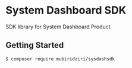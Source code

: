 System Dashboard SDK
================
SDK library for System Dashboard Product

Getting Started
---------------

```
$ composer require mubiridziri/sysdashsdk
```